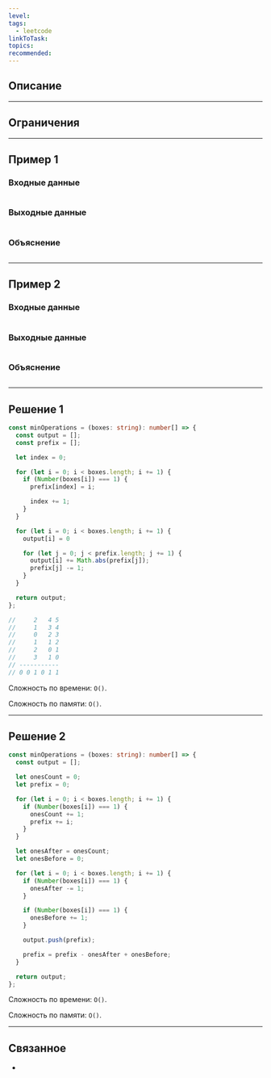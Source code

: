 ```yaml
---
level: 
tags:
  - leetcode
linkToTask: 
topics: 
recommended:
---
```

## Описание

---
## Ограничения

---
## Пример 1

### Входные данные

```

```
### Выходные данные

```

```
### Объяснение

```

```

---
## Пример 2

### Входные данные

```

```
### Выходные данные

```

```
### Объяснение

```

```

---
## Решение 1

```typescript
const minOperations = (boxes: string): number[] => {
  const output = [];
  const prefix = [];

  let index = 0;

  for (let i = 0; i < boxes.length; i += 1) {
    if (Number(boxes[i]) === 1) {
      prefix[index] = i;

      index += 1;
    }
  }

  for (let i = 0; i < boxes.length; i += 1) {
    output[i] = 0

    for (let j = 0; j < prefix.length; j += 1) {
      output[i] += Math.abs(prefix[j]);
      prefix[j] -= 1;
    }
  }

  return output;
};

//     2   4 5
//     1   3 4
//     0   2 3
//     1   1 2
//     2   0 1
//     3   1 0
// -----------
// 0 0 1 0 1 1
```

Сложность по времени: `O()`.

Сложность по памяти: `O()`.

---
## Решение 2

```typescript
const minOperations = (boxes: string): number[] => {
  const output = [];

  let onesCount = 0;
  let prefix = 0;

  for (let i = 0; i < boxes.length; i += 1) {
    if (Number(boxes[i]) === 1) {
      onesCount += 1;
      prefix += i;
    }
  }

  let onesAfter = onesCount;
  let onesBefore = 0;

  for (let i = 0; i < boxes.length; i += 1) {
    if (Number(boxes[i]) === 1) {
      onesAfter -= 1;
    }

    if (Number(boxes[i]) === 1) {
      onesBefore += 1;
    }

    output.push(prefix);

    prefix = prefix - onesAfter + onesBefore;
  }

  return output;
};
```

Сложность по времени: `O()`.

Сложность по памяти: `O()`.

---
## Связанное

- 
